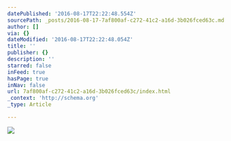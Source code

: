 ```yaml
---
datePublished: '2016-08-17T22:22:48.554Z'
sourcePath: _posts/2016-08-17-7af800af-c272-41c2-a16d-3b026fced63c.md
author: []
via: {}
dateModified: '2016-08-17T22:22:48.054Z'
title: ''
publisher: {}
description: ''
starred: false
inFeed: true
hasPage: true
inNav: false
url: 7af800af-c272-41c2-a16d-3b026fced63c/index.html
_context: 'http://schema.org'
_type: Article

---
```

![](https://the-grid-user-content.s3-us-west-2.amazonaws.com/98d9c202-ed28-415a-aadc-ebe2d89350e8.jpg)